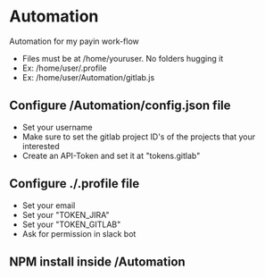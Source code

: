 # Automation
Automation for my payin work-flow

- Files must be at /home/youruser. No folders hugging it
- Ex: /home/user/.profile
- Ex: /home/user/Automation/gitlab.js

## Configure /Automation/config.json file
- Set your username
- Make sure to set the gitlab project ID's of the projects that your interested
- Create an API-Token and set it at "tokens.gitlab"

## Configure ./.profile file
- Set your email
- Set your "TOKEN_JIRA"
- Set your "TOKEN_GITLAB"
- Ask for permission in slack bot

## NPM install inside /Automation

